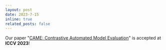 ```yaml
---
layout: post
date: 2023-7-15
inline: true
related_posts: false
---
```


Our paper "[CAME: Contrastive Automated Model Evaluation](https://arxiv.org/pdf/2308.11111)" is accepted at **ICCV 2023**!
